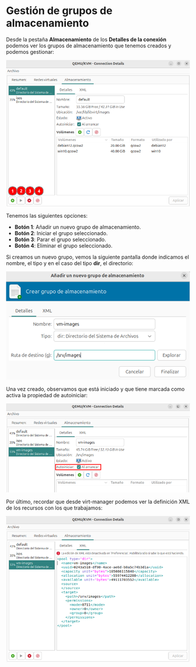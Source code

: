 # Gestión de grupos de almacenamiento

Desde la pestaña **Almacenamiento** de los **Detalles de la conexión** podemos ver los grupos de almacenamiento que tenemos creados y podemos gestionar:

![pool](img/pool1.png)

Tenemos las siguientes opciones:

* **Botón 1**: Añadir un nuevo grupo de almacenamiento.
* **Botón 2**: Iniciar el grupo seleccionado.
* **Botón 3**: Parar el grupo seleccionado.
* **Botón 4**: Eliminar el grupo seleccionado.

Si creamos un nuevo grupo, vemos la siguiente pantalla donde indicamos el nombre, el tipo y en el caso del tipo **dir**, el directorio:

![pool](img/pool2.png)

Una vez creado, observamos que está iniciado y que tiene marcada como activa la propiedad de autoiniciar:

![pool](img/pool3.png)

Por último, recordar que desde virt-manager podemos ver la definición XML de los recursos con los que trabajamos:

![pool](img/pool4.png)


